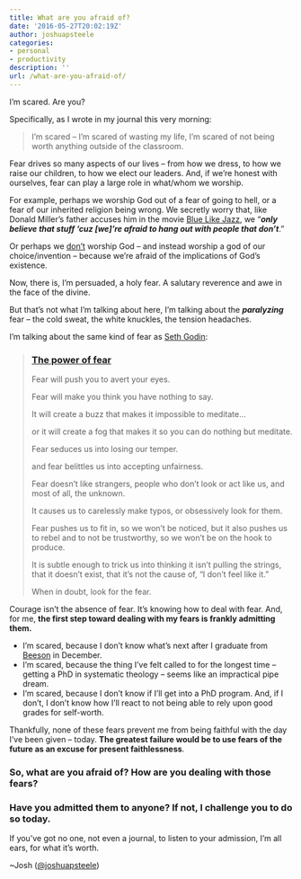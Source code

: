 ```yaml
---
title: What are you afraid of?
date: '2016-05-27T20:02:19Z'
author: joshuapsteele
categories:
- personal
- productivity
description: ''
url: /what-are-you-afraid-of/
---
```

I’m scared. Are you?

Specifically, as I wrote in my journal this very morning:

> I’m scared – I’m scared of wasting my life, I’m scared of not being worth anything outside of the classroom.

Fear drives so many aspects of our lives – from how we dress, to how we raise our children, to how we elect our leaders. And, if we’re honest with ourselves, fear can play a large role in what/whom we worship.

For example, perhaps we worship God out of a fear of going to hell, or a fear of our inherited religion being wrong. We secretly worry that, like Donald Miller’s father accuses him in the movie [Blue Like Jazz](http://www.imdb.com/title/tt1758575/quotes?item=qt1678309), we “***only believe that stuff ‘cuz \[we\]’re afraid to hang out with people that don’t***.”

Or perhaps we <u>don’t</u> worship God – and instead worship a god of our choice/invention – because we’re afraid of the implications of God’s existence.

Now, there is, I’m persuaded, a holy fear. A salutary reverence and awe in the face of the divine.

But that’s not what I’m talking about here, I’m talking about the ***paralyzing*** fear – the cold sweat, the white knuckles, the tension headaches.

I’m talking about the same kind of fear as [Seth Godin](http://sethgodin.typepad.com/seths_blog/2015/10/the-power-of-fear.html):

> ### [The power of fear](http://sethgodin.typepad.com/seths_blog/2015/10/the-power-of-fear.html)
> 
> Fear will push you to avert your eyes.
> 
> Fear will make you think you have nothing to say.
> 
> It will create a buzz that makes it impossible to meditate…
> 
> or it will create a fog that makes it so you can do nothing but meditate.
> 
> Fear seduces us into losing our temper.
> 
> and fear belittles us into accepting unfairness.
> 
> Fear doesn’t like strangers, people who don’t look or act like us, and most of all, the unknown.
> 
> It causes us to carelessly make typos, or obsessively look for them.
> 
> Fear pushes us to fit in, so we won’t be noticed, but it also pushes us to rebel and to not be trustworthy, so we won’t be on the hook to produce.
> 
> It is subtle enough to trick us into thinking it isn’t pulling the strings, that it doesn’t exist, that it’s not the cause of, “I don’t feel like it.”
> 
> When in doubt, look for the fear.

Courage isn’t the absence of fear. It’s knowing how to deal with fear. And, for me, **the first step toward dealing with my fears is frankly admitting them.**

- I’m scared, because I don’t know what’s next after I graduate from [Beeson](http://www.beesondivinity.com/) in December.
- I’m scared, because the thing I’ve felt called to for the longest time – getting a PhD in systematic theology – seems like an impractical pipe dream.
- I’m scared, because I don’t know if I’ll get into a PhD program. And, if I don’t, I don’t know how I’ll react to not being able to rely upon good grades for self-worth.

Thankfully, none of these fears prevent me from being faithful with the day I’ve been given – today. **The greatest failure would be to use fears of the future as an excuse for present faithlessness**.

### So, what are you afraid of? How are you dealing with those fears?

### Have you admitted them to anyone? If not, I challenge you to do so today.

If you’ve got no one, not even a journal, to listen to your admission, I’m all ears, for what it’s worth.

~Josh ([@joshuapsteele](https://twitter.com/joshuapsteele))